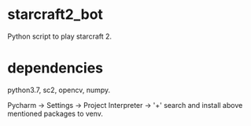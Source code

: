 # starcraft2_bot
Python script to play starcraft 2.

# dependencies
python3.7, sc2, opencv, numpy.

Pycharm -> Settings -> Project Interpreter -> '+' search and install above mentioned packages to venv.
